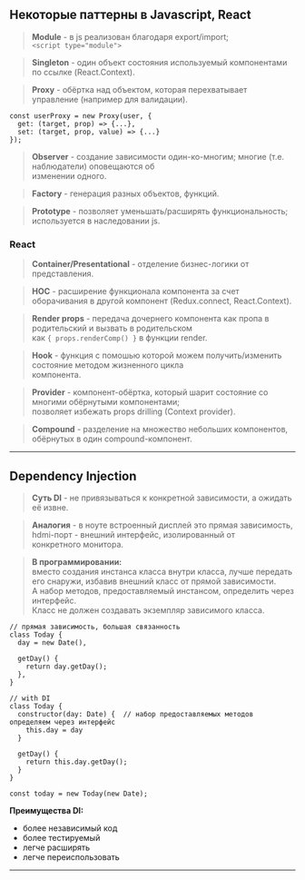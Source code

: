 ## Некоторые паттерны в Javascript, React

> **Module** - в js реализован благодаря export/import;  
> `<script type="module">`  


> **Singleton** - один объект состояния используемый компонентами по ссылке (React.Context).

> **Proxy** - обёртка над объектом, которая перехватывает управление (например для валидации).

```
const userProxy = new Proxy(user, {
  get: (target, prop) => {...},
  set: (target, prop, value) => {...}
});
```

> **Observer** - создание зависимости один-ко-многим; многие (т.е. наблюдатели) оповещаются об  
> изменении одного.

> **Factory** - генерация разных объектов, функций.

> **Prototype** - позволяет уменьшать/расширять функциональность; используется в наследовании js.

### React

> **Container/Presentational** - отделение бизнес-логики от представления.

> **HOC** - расширение функционала компонента за счет оборачивания в другой компонент (Redux.connect, React.Context).

> **Render props** - передача дочернего компонента как пропа в родительский и вызвать в родительском  
> как `{ props.renderComp() }` в функции render.

> **Hook** - функция с помошью которой можем получить/изменить состояние методом жизненного цикла  
> компонента.

> **Provider** - компонент-обёртка, который шарит состояние со многими обёрнутыми компонентами;  
> позволяет избежать props drilling (Context provider).

> **Compound** - разделение на множество небольших компонентов, обёрнутых в один compound-компонент.

___

## Dependency Injection

> **Суть DI** - не привязываться к конкретной зависимости, а ожидать её извне.

> **Аналогия** - в ноуте встроенный дисплей это прямая зависимость, hdmi-порт - внешний интерфейс, изолированный от  
> конкретного монитора.

> **В программировании:**  
> вместо создания инстанса класса внутри класса, лучше передать его снаружи, избавив внешний класс от прямой зависимости.  
> А набор методов, предоставляемый инстансом, определить через интерфейс.  
> Класс не должен создавать экземпляр зависимого класса.

```
// прямая зависимость, большая связанность
class Today {
  day = new Date(),

  getDay() {
    return day.getDay();
  },
}

// with DI
class Today {
  constructor(day: Date) {  // набор предоставляемых методов определяем через интерфейс
    this.day = day
  }

  getDay() {
    return this.day.getDay();
  }
}

const today = new Today(new Date);
```

**Преимущества DI:**
- более независимый код
- более тестируемый
- легче расширять
- легче переиспользовать

___


